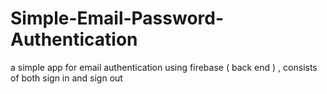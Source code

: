 # Simple-Email-Password-Authentication
a simple app for email authentication using firebase (  back end  ) , consists of both sign in and sign out
